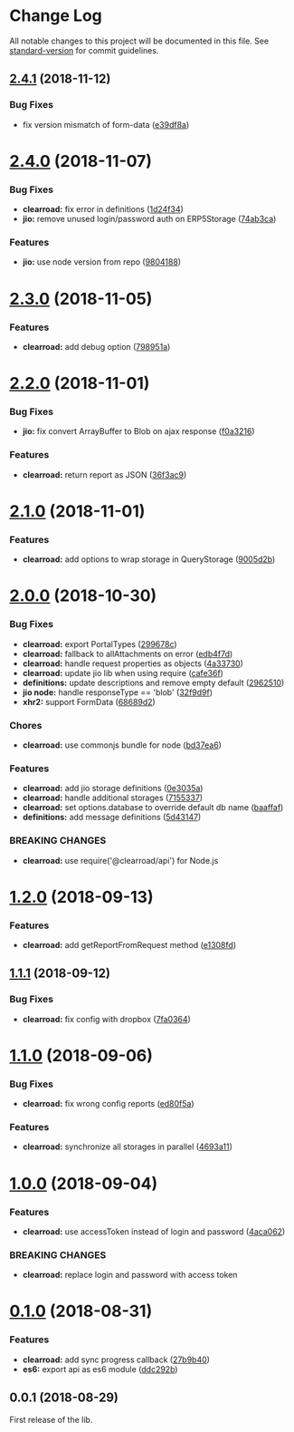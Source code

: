 # Change Log

All notable changes to this project will be documented in this file. See [standard-version](https://github.com/conventional-changelog/standard-version) for commit guidelines.

<a name="2.4.1"></a>
## [2.4.1](https://github.com/clearroad/clearroad-api/compare/v2.4.0...v2.4.1) (2018-11-12)


### Bug Fixes

* fix version mismatch of form-data ([e39df8a](https://github.com/clearroad/clearroad-api/commit/e39df8a))



<a name="2.4.0"></a>
# [2.4.0](https://github.com/clearroad/clearroad-api/compare/v2.3.0...v2.4.0) (2018-11-07)


### Bug Fixes

* **clearroad:** fix error in definitions ([1d24f34](https://github.com/clearroad/clearroad-api/commit/1d24f34))
* **jio:** remove unused login/password auth on ERP5Storage ([74ab3ca](https://github.com/clearroad/clearroad-api/commit/74ab3ca))


### Features

* **jio:** use node version from repo ([9804188](https://github.com/clearroad/clearroad-api/commit/9804188))



<a name="2.3.0"></a>
# [2.3.0](https://github.com/clearroad/clearroad-api/compare/v2.2.0...v2.3.0) (2018-11-05)


### Features

* **clearroad:** add debug option ([798951a](https://github.com/clearroad/clearroad-api/commit/798951a))



<a name="2.2.0"></a>
# [2.2.0](https://github.com/clearroad/clearroad-api/compare/v2.1.0...v2.2.0) (2018-11-01)


### Bug Fixes

* **jio:** fix convert ArrayBuffer to Blob on ajax response ([f0a3216](https://github.com/clearroad/clearroad-api/commit/f0a3216))


### Features

* **clearroad:** return report as JSON ([36f3ac9](https://github.com/clearroad/clearroad-api/commit/36f3ac9))



<a name="2.1.0"></a>
# [2.1.0](https://github.com/clearroad/clearroad-api/compare/v2.0.0...v2.1.0) (2018-11-01)


### Features

* **clearroad:** add options to wrap storage in QueryStorage ([9005d2b](https://github.com/clearroad/clearroad-api/commit/9005d2b))



<a name="2.0.0"></a>
# [2.0.0](https://github.com/clearroad/clearroad-api/compare/v1.2.0...v2.0.0) (2018-10-30)


### Bug Fixes

* **clearroad:** export PortalTypes ([299678c](https://github.com/clearroad/clearroad-api/commit/299678c))
* **clearroad:** fallback to allAttachments on error ([edb4f7d](https://github.com/clearroad/clearroad-api/commit/edb4f7d))
* **clearroad:** handle request properties as objects ([4a33730](https://github.com/clearroad/clearroad-api/commit/4a33730))
* **clearroad:** update jio lib when using require ([cafe36f](https://github.com/clearroad/clearroad-api/commit/cafe36f))
* **definitions:** update descriptions and remove empty default ([2962510](https://github.com/clearroad/clearroad-api/commit/2962510))
* **jio node:** handle responseType == 'blob' ([32f9d9f](https://github.com/clearroad/clearroad-api/commit/32f9d9f))
* **xhr2:** support FormData ([68689d2](https://github.com/clearroad/clearroad-api/commit/68689d2))


### Chores

* **clearroad:** use commonjs bundle for node ([bd37ea6](https://github.com/clearroad/clearroad-api/commit/bd37ea6))


### Features

* **clearroad:** add jio storage definitions ([0e3035a](https://github.com/clearroad/clearroad-api/commit/0e3035a))
* **clearroad:** handle additional storages ([7155337](https://github.com/clearroad/clearroad-api/commit/7155337))
* **clearroad:** set options.database to override default db name ([baaffaf](https://github.com/clearroad/clearroad-api/commit/baaffaf))
* **definitions:** add message definitions ([5d43147](https://github.com/clearroad/clearroad-api/commit/5d43147))


### BREAKING CHANGES

* **clearroad:** use require('@clearroad/api') for Node.js



<a name="1.2.0"></a>
# [1.2.0](https://github.com/clearroad/clearroad-api/compare/v1.1.1...v1.2.0) (2018-09-13)


### Features

* **clearroad:** add getReportFromRequest method ([e1308fd](https://github.com/clearroad/clearroad-api/commit/e1308fd))



<a name="1.1.1"></a>
## [1.1.1](https://github.com/clearroad/clearroad-api/compare/v1.1.0...v1.1.1) (2018-09-12)


### Bug Fixes

* **clearroad:** fix config with dropbox ([7fa0364](https://github.com/clearroad/clearroad-api/commit/7fa0364))



<a name="1.1.0"></a>
# [1.1.0](https://github.com/clearroad/clearroad-api/compare/v1.0.0...v1.1.0) (2018-09-06)


### Bug Fixes

* **clearroad:** fix wrong config reports ([ed80f5a](https://github.com/clearroad/clearroad-api/commit/ed80f5a))


### Features

* **clearroad:** synchronize all storages in parallel ([4693a11](https://github.com/clearroad/clearroad-api/commit/4693a11))



<a name="1.0.0"></a>
# [1.0.0](https://github.com/clearroad/clearroad-api/compare/v0.1.0...v1.0.0) (2018-09-04)


### Features

* **clearroad:** use accessToken instead of login and password ([4aca062](https://github.com/clearroad/clearroad-api/commit/4aca062))


### BREAKING CHANGES

* **clearroad:** replace login and password with access token



<a name="0.1.0"></a>
# [0.1.0](https://github.com/clearroad/clearroad-api/compare/v0.0.1...v0.1.0) (2018-08-31)


### Features

* **clearroad:** add sync progress callback ([27b9b40](https://github.com/clearroad/clearroad-api/commit/27b9b40))
* **es6:** export api as es6 module ([ddc292b](https://github.com/clearroad/clearroad-api/commit/ddc292b))



<a name="0.0.1"></a>
## 0.0.1 (2018-08-29)

First release of the lib.
